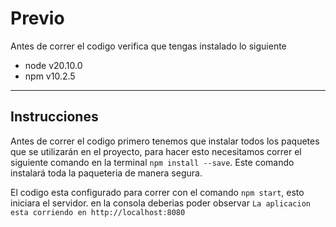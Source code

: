 # Previo

Antes de correr el codigo verifica que tengas instalado lo siguiente

- node v20.10.0
- npm v10.2.5

---

## Instrucciones

Antes de correr el codigo primero tenemos que instalar todos los paquetes que se utilizarán en el proyecto, para hacer esto necesitamos correr el siguiente comando en la terminal `npm install --save`. Este comando instalará toda la paqueteria de manera segura.

El codigo esta configurado para correr con el comando `npm start`, esto iniciara el servidor. en la consola deberias poder observar `La aplicacion esta corriendo en http://localhost:8080`
